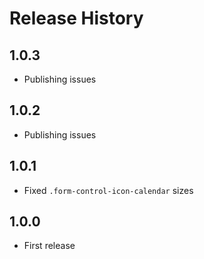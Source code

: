 # Release History

## 1.0.3

* Publishing issues

## 1.0.2

* Publishing issues

## 1.0.1

* Fixed `.form-control-icon-calendar` sizes

## 1.0.0

* First release
